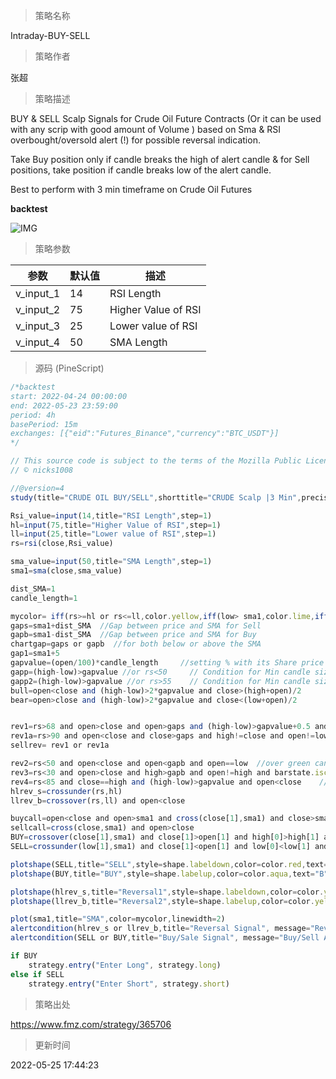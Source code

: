 
> 策略名称

Intraday-BUY-SELL

> 策略作者

张超

> 策略描述

BUY & SELL Scalp Signals for Crude Oil Future Contracts (Or it can be used with any scrip with good amount of Volume ) based on Sma & RSI overbought/oversold alert (!) for possible reversal indication.

Take Buy position only if candle breaks the high of alert candle & for Sell positions, take position if candle breaks low of the alert candle.

Best to perform with 3 min timeframe on Crude Oil Futures

**backtest**

 ![IMG](https://www.fmz.com/upload/asset/ae4be0a059edbbe53b.png) 

> 策略参数



|参数|默认值|描述|
|----|----|----|
|v_input_1|14|RSI Length|
|v_input_2|75|Higher Value of RSI|
|v_input_3|25|Lower value of RSI|
|v_input_4|50|SMA Length|


> 源码 (PineScript)

``` javascript
/*backtest
start: 2022-04-24 00:00:00
end: 2022-05-23 23:59:00
period: 4h
basePeriod: 15m
exchanges: [{"eid":"Futures_Binance","currency":"BTC_USDT"}]
*/

// This source code is subject to the terms of the Mozilla Public License 2.0 at https://mozilla.org/MPL/2.0/
// © nicks1008

//@version=4
study(title="CRUDE OIL BUY/SELL",shorttitle="CRUDE Scalp |3 Min",precision=2,overlay=true)

Rsi_value=input(14,title="RSI Length",step=1)
hl=input(75,title="Higher Value of RSI",step=1)
ll=input(25,title="Lower value of RSI",step=1)
rs=rsi(close,Rsi_value)

sma_value=input(50,title="SMA Length",step=1)
sma1=sma(close,sma_value)

dist_SMA=1
candle_length=1

mycolor= iff(rs>=hl or rs<=ll,color.yellow,iff(low> sma1,color.lime,iff(high<sma1,color.red,color.yellow)))
gaps=sma1+dist_SMA  //Gap between price and SMA for Sell
gapb=sma1-dist_SMA  //Gap between price and SMA for Buy
chartgap=gaps or gapb  //for both below or above the SMA 
gap1=sma1+5
gapvalue=(open/100)*candle_length     //setting % with its Share price
gapp=(high-low)>gapvalue //or rs<50     // Condition for Min candle size to be eligible for giving signal - Buy Calls
gapp2=(high-low)>gapvalue //or rs>55    // Condition for Min candle size to be eligible for giving signal - Sell Calls
bull=open<close and (high-low)>2*gapvalue and close>(high+open)/2
bear=open>close and (high-low)>2*gapvalue and close<(low+open)/2


rev1=rs>68 and open>close and open>gaps and (high-low)>gapvalue+0.5 and low!=close      //over red candles  "S" - uptrend
rev1a=rs>90 and open<close and close>gaps and high!=close and open!=low                             // over green candles"S" - uptrend
sellrev= rev1 or rev1a

rev2=rs<50 and open<close and open<gapb and open==low  //over green candles"B"
rev3=rs<30 and open>close and high>gapb and open!=high and barstate.isconfirmed!=bear  //over red candles"B"
rev4=rs<85 and close==high and (high-low)>gapvalue and open<close    //over green candle in both trends
hlrev_s=crossunder(rs,hl)
llrev_b=crossover(rs,ll) and open<close

buycall=open<close and open>sma1 and cross(close[1],sma1) and close>sma1
sellcall=cross(close,sma1) and open>close
BUY=crossover(close[1],sma1) and close[1]>open[1] and high[0]>high[1] and close[0]>open[0]  
SELL=crossunder(low[1],sma1) and close[1]<open[1] and low[0]<low[1] and close[0]<open[0]

plotshape(SELL,title="SELL",style=shape.labeldown,color=color.red,text="S",textcolor=color.black,transp=30)
plotshape(BUY,title="BUY",style=shape.labelup,color=color.aqua,text="B",textcolor=color.black,transp=30,location=location.belowbar)

plotshape(hlrev_s,title="Reversal1",style=shape.labeldown,color=color.yellow,text="!",textcolor=color.black,transp=20)
plotshape(llrev_b,title="Reversal2",style=shape.labelup,color=color.yellow,text="!",textcolor=color.black,transp=20,location=location.belowbar)

plot(sma1,title="SMA",color=mycolor,linewidth=2)
alertcondition(hlrev_s or llrev_b,title="Reversal Signal", message="Reversal Alert")
alertcondition(SELL or BUY,title="Buy/Sale Signal", message="Buy/Sell Alert")

if BUY
    strategy.entry("Enter Long", strategy.long)
else if SELL
    strategy.entry("Enter Short", strategy.short)
```

> 策略出处

https://www.fmz.com/strategy/365706

> 更新时间

2022-05-25 17:44:23
